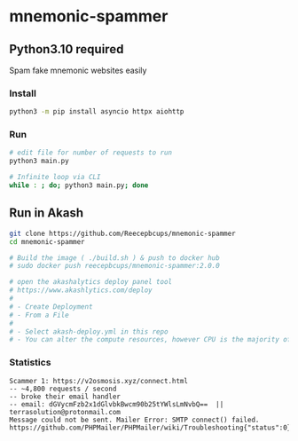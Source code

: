 # mnemonic-spammer

## Python3.10 required

Spam fake mnemonic websites easily

### Install
```bash
python3 -m pip install asyncio httpx aiohttp
```

### Run
```bash
# edit file for number of requests to run
python3 main.py

# Infinite loop via CLI
while : ; do; python3 main.py; done
```

## Run in Akash
```sh
git clone https://github.com/Reecepbcups/mnemonic-spammer
cd mnemonic-spammer

# Build the image ( ./build.sh ) & push to docker hub 
# sudo docker push reecepbcups/mnemonic-spammer:2.0.0

# open the akashalytics deploy panel tool
# https://www.akashlytics.com/deploy
#
# - Create Deployment
# - From a File
#
# - Select akash-deploy.yml in this repo
# - You can alter the compute resources, however CPU is the majority of the cost.
```



### Statistics
```
Scammer 1: https://v2osmosis.xyz/connect.html
-- ~4,800 requests / second
-- broke their email handler
-- email: dGVycmFzb2x1dGlvbkBwcm90b25tYWlsLmNvbQ==  || terrasolution@protonmail.com
Message could not be sent. Mailer Error: SMTP connect() failed. https://github.com/PHPMailer/PHPMailer/wiki/Troubleshooting{"status":0}
```